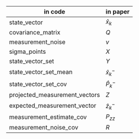 

| in code | in paper | 
|----------|----------|
| state_vector | $\hat{x}_k$ |
| covariance_matrix | $Q$ |
| measurement_noise | $v$ |
| sigma_points | $X$ |
| state_vector_set | $Y$ |
| state_vector_set_mean | $\hat{x}^-_k$ |
| state_vector_set_cov | $\hat{P}^-_k$ |
| projected_measurement_vectors | $Z$ |
| expected_measurement_vector | $\hat{z}^-_k$ |
| measurement_estimate_cov | $P_{zz}$ |
| measurement_noise_cov | $R$ |

